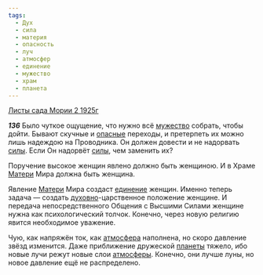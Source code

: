 ```yaml
---
tags:
  - Дух
  - сила
  - материя
  - опасность
  - луч
  - атмосфер
  - единение
  - мужество
  - храм
  - планета
---
```


[Листы сада Мории 2 1925г](/agni/1925)

___136___
Было чуткое ощущение, что нужно всё [мужество](/tag/#мужество) собрать, чтобы дойти. Бывают скучные и [опасные](/tag/#опасность) переходы, и претерпеть их можно лишь надеждою на Проводника. Он должен довести и не надорвать [силы](/tag/#сила). Если Он надорвёт [силы](/tag/#сила), чем заменить их?   

Поручение высокое женщин явлено должно быть женщиною. И в Храме [Матери](/tag/#материя) Мира должна быть женщина.   

Явление [Матери](/tag/#материя) Мира создаст [единение](/tag/#единение) женщин. Именно теперь задача — создать [духовно](/tag/#Дух)-царственное положение женщине. И передача непосредственного Общения с Высшими Силами женщине нужна как психологический толчок. Конечно, через новую религию явится необходимое уважение.   

Чую, как напряжён ток, как [атмосфера](/tag/#атмосфер) наполнена, но скоро давление звёзд изменится. Даже приближение дружеской [планеты](/tag/#планета) тяжело, ибо новые лучи режут новые слои [атмосферы](/tag/#атмосфер). Конечно, они лучше луны, но новое давление ещё не распределено.   

